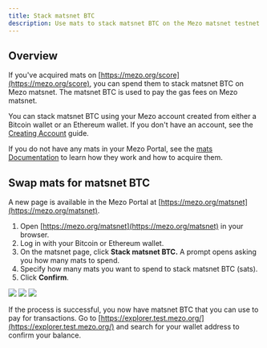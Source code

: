 ```yaml
---
title: Stack matsnet BTC
description: Use mats to stack matsnet BTC on the Mezo matsnet testnet.
---
```


## Overview

If you've acquired mats on [https://mezo.org/score](https://mezo.org/score), you can spend them to stack matsnet BTC on Mezo matsnet. The matsnet BTC is used to pay the gas fees on Mezo matsnet.

You can stack matsnet BTC using your Mezo account created from either a Bitcoin wallet or an Ethereum wallet. If you don't have an account, see the [Creating Account](../mezo-portal/creating-an-account.md) guide.

If you do not have any mats in your Mezo Portal, see the [mats Documentation](../../user-guides/mats/) to learn how they work and how to acquire them.

## Swap mats for matsnet BTC

A new page is available in the Mezo Portal at [https://mezo.org/matsnet](https://mezo.org/matsnet).

1. Open [https://mezo.org/matsnet](https://mezo.org/matsnet) in your browser.
2. Log in with your Bitcoin or Ethereum wallet.
3. On the matsnet page, click **Stack matsnet BTC.** A prompt opens asking you how many mats to spend.
4. Specify how many mats you want to spend to stack matsnet BTC (sats).
5. Click **Confirm**.

![](/gitbook/Screenshot%20from%202024-11-19%2002-34-25.png)
![](/gitbook/Screenshot%20from%202024-11-19%2002-34-49.png)
![](/gitbook/Screenshot%20from%202024-11-19%2002-35-10.png)

If the process is successful, you now have matsnet BTC that you can use to pay for transactions. Go to [https://explorer.test.mezo.org/](https://explorer.test.mezo.org/) and search for your wallet address to confirm your balance.
